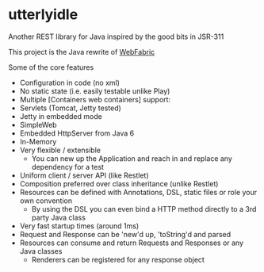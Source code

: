 utterlyidle
===========

Another REST library for Java inspired by the good bits in JSR-311 

This project is the Java rewrite of [WebFabric](http://code.google.com/p/webfabric/)

Some of the core features
  * Configuration in code (no xml)
  * No static state (i.e. easily testable unlike Play)
  * Multiple [Containers web containers] support:
   * Servlets (Tomcat, Jetty tested)
   * Jetty in embedded mode
   * SimpleWeb
   * Embedded HttpServer from Java 6
   * In-Memory
  * Very flexible / extensible
    * You can new up the Application and reach in and replace any dependency for a test
  * Uniform client / server API (like Restlet)
  * Composition preferred over class inheritance (unlike Restlet)
  * Resources can be defined with Annotations, DSL, static files or role your own convention
    * By using the DSL you can even bind a HTTP method directly to a 3rd party Java class
  * Very fast startup times (around 1ms)
  * Request and Response can be 'new'd up, 'toString'd and parsed
  * Resources can consume and return Requests and Responses or any Java classes
    * Renderers can be registered for any response object




